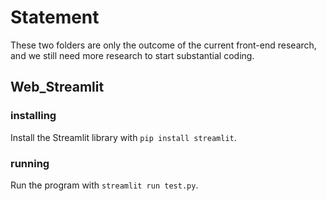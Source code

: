 
# Statement
These two folders are only the outcome of the current front-end research, and we still need more research to start substantial coding.

## Web_Streamlit

### installing
Install the Streamlit library with `pip install streamlit`.

### running
Run the program with `streamlit run test.py`.

